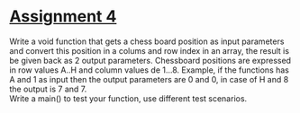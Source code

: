 # <u> Assignment 4 </u>
Write a void function that gets a chess board position as input parameters and convert this position
in a colums and row index in an array, the result is be given back as 2 output parameters.
Chessboard positions are expressed in row values A..H and column values de 1...8.
Example, if the functions has A and 1 as input then the output parameters are 0 and 0, in case of H
and 8 the output is 7 and 7. <br>
Write a main() to test your function, use different test scenarios.
